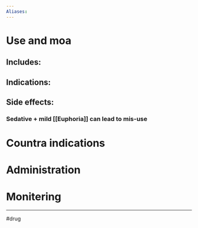 ```yaml
---
Aliases:
---
```

# Use and moa
## Includes:
## Indications:
## Side effects:
### Sedative + mild [[Euphoria]] can lead to mis-use
# Countra indications
# Administration 
# Monitering 

---
#drug 